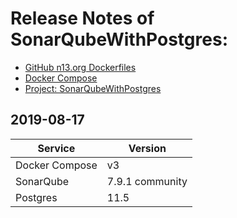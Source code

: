 # Release Notes of SonarQubeWithPostgres:

* [GitHub n13.org Dockerfiles](../../)
* [Docker Compose](../)
* [Project: SonarQubeWithPostgres](./)

## 2019-08-17
|Service|Version|
|---|---|
|Docker Compose|v3|
|SonarQube|7.9.1 community|
|Postgres|11.5|
